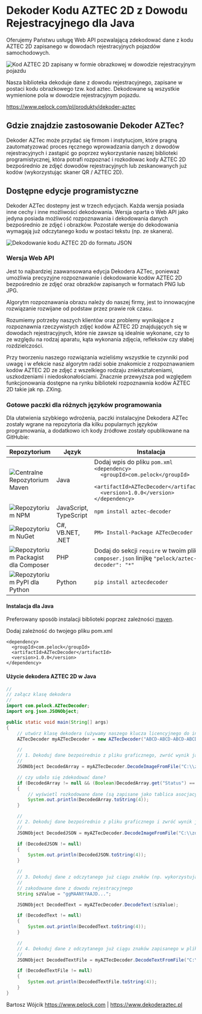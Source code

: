 # Dekoder Kodu AZTEC 2D z Dowodu Rejestracyjnego dla Java

Oferujemy Państwu usługę Web API pozwalającą zdekodować dane z kodu AZTEC 2D zapisanego w dowodach rejestracyjnych pojazdów samochodowych.

![Kod AZTEC 2D zapisany w formie obrazkowej w dowodzie rejestracyjnym pojazdu](https://www.pelock.com/img/pl/produkty/dekoder-aztec/dowod-rejestracyjny-kod-aztec-2d.jpg)

Nasza biblioteka dekoduje dane z dowodu rejestracyjnego, zapisane w postaci kodu obrazkowego tzw. kod aztec. Dekodowane są wszystkie wymienione pola w dowodzie rejestracyjnym pojazdu.

https://www.pelock.com/pl/produkty/dekoder-aztec

## Gdzie znajdzie zastosowanie Dekoder AZTec?

Dekoder AZTec może przydać się firmom i instytucjom, które pragną zautomatyzować proces ręcznego wprowadzania danych z dowodów rejestracyjnych i zastąpić go poprzez wykorzystanie naszej biblioteki programistycznej, która potrafi rozpoznać i rozkodowac kody AZTEC 2D bezpośrednio ze zdjęć dowodów rejestracyjnych lub zeskanowanych już kodów (wykorzystując skaner QR / AZTEC 2D).

## Dostępne edycje programistyczne

Dekoder AZTec dostepny jest w trzech edycjach. Każda wersja posiada inne cechy i inne możliwości dekodowania. Wersja oparta o Web API jako jedyna posiada możliwość rozpoznawania i dekodowania danych bezpośrednio ze zdjęć i obrazków. Pozostałe wersje do dekodowania wymagają już odczytanego kodu w postaci tekstu (np. ze skanera).

![Dekodowanie kodu AZTEC 2D do formatu JSON](https://www.pelock.com/img/pl/produkty/dekoder-aztec/dekodowanie-kodu-aztec-2d-do-json.png)

### Wersja Web API

Jest to najbardziej zaawansowana edycja Dekodera AZTec, ponieważ umożliwia precyzyjne rozpoznawanie i dekodowanie kodów AZTEC 2D bezpośrednio ze zdjęć oraz obrazków zapisanych w formatach PNG lub JPG.

Algorytm rozpoznawania obrazu należy do naszej firmy, jest to innowacyjne rozwiązanie rozwijane od podstaw przez prawie rok czasu.

Rozumiemy potrzeby naszych klientów oraz problemy wynikające z rozpoznawnia rzeczywistych zdjęć kodów AZTEC 2D znajdujących się w dowodach rejestracyjnych, które nie zawsze są idealnie wykonane, czy to ze względu na rodzaj aparatu, kąta wykonania zdjęcia, refleksów czy słabej rozdzielczości.

Przy tworzeniu naszego rozwiązania wzieliśmy wszystkie te czynniki pod uwagę i w efekcie nasz algorytm radzi sobie znakomicie z rozpoznawaniem kodów AZTEC 2D ze zdjęć z wszelkiego rodzaju zniekształceniami, uszkodzeniami i niedoskonałościami. Znacznie przewyższa pod względem funkcjonowania dostępne na rynku biblioteki rozpoznawnia kodów AZTEC 2D takie jak np. ZXing.

### Gotowe paczki dla różnych języków programowania

Dla ułatwienia szybkiego wdrożenia, paczki instalacyjne Dekodera AZTec zostały wgrane na repozytoria dla kilku popularnych języków programowania, a dodatkowo ich kody źródłowe zostały opublikowane na GitHubie:

| Repozytorium | Język | Instalacja | Paczka | GitHub |
| ------------ | ----- | ---------- | ------ | ------ |
| ![Centralne Repozytorium Maven](https://www.pelock.com/img/logos/repo-maven.png) | Java | Dodaj wpis do pliku `pom.xml`<br />`<dependency>`<br />`  <groupId>com.pelock</groupId>`<br />`  <artifactId>AZTecDecoder</artifactId>`<br />`  <version>1.0.0</version>`<br />`</dependency>` | [Maven](https://search.maven.org/#search%7Cga%7C1%7Cg%3A%22com.pelock%22) | [Źródła](https://github.com/PELock/Dekoder-AZTEC-2D-Java)
| ![Repozytorium NPM](https://www.pelock.com//img/logos/repo-npm.png) | JavaScript, TypeScript | `npm install aztec-decoder` | [NPM](https://www.npmjs.com/package/aztec-decoder) | [Źródła](https://github.com/PELock/Dekoder-AZTEC-2D-JavaScript)
| ![Repozytorium NuGet](https://www.pelock.com/img/logos/repo-nuget.png) | C#, VB.NET, .NET | `PM> Install-Package AZTecDecoder` | [NuGet](https://www.nuget.org/packages/AZTecDecoder/) | [Źródła](https://github.com/PELock/Dekoder-AZTEC-2D-CSharp)
| ![Repozytorium Packagist dla Composer](https://www.pelock.com/img/logos/repo-packagist-composer.png) | PHP | Dodaj do sekcji `require` w twoim pliku `composer.json` linijkę `"pelock/aztec-decoder": "*"` | [Packagist](https://packagist.org/packages/pelock/aztec-decoder) | [Źródła](https://github.com/PELock/Dekoder-AZTEC-2D-PHP)
| ![Repozytorium PyPI dla Python](https://www.pelock.com/img/logos/repo-pypi.png) | Python | `pip install aztecdecoder` | [PyPi](https://pypi.org/project/aztecdecoder/) | [Źródła](https://github.com/PELock/Dekoder-AZTEC-2D-Python)

#### Instalacja dla Java

Preferowany sposób instalacji biblioteki poprzez zależności [maven](https://mvnrepository.com/).

Dodaj zależność do twojego pliku pom.xml

```
<dependency>
  <groupId>com.pelock</groupId>
  <artifactId>AZTecDecoder</artifactId>
  <version>1.0.0</version>
</dependency>
```

#### Użycie dekodera AZTEC 2D w Java

```java
//
// załącz klasę dekodera
//
import com.pelock.AZTecDecoder;
import org.json.JSONObject;

public static void main(String[] args)
{
	// utwórz klasę dekodera (używamy naszego klucza licencyjnego do inicjalizacji)
	AZTecDecoder myAZTecDecoder = new AZTecDecoder("ABCD-ABCD-ABCD-ABCD");

	//
	// 1. Dekoduj dane bezpośrednio z pliku graficznego, zwróć wynik jako tablicę
	//
	JSONObject DecodedArray = myAZTecDecoder.DecodeImageFromFile("C:\\zdjecie-dowodu.jpg");

	// czy udało się zdekodować dane?
	if (DecodedArray != null && (Boolean)DecodedArray.get("Status") == true)
	{
		// wyświetl rozkodowane dane (są zapisane jako tablica asocjacyjna)
		System.out.println(DecodedArray.toString(4));
	}

	//
	// 2. Dekoduj dane bezpośrednio z pliku graficznego i zwróć wynik jako string JSON
	//
	JSONObject DecodedJSON = myAZTecDecoder.DecodeImageFromFile("C:\\zdjecie-kodu-aztec-2d.png");

	if (DecodedJSON != null)
	{
		System.out.println(DecodedJSON.toString(4));
	}

	//
	// 3. Dekoduj dane z odczytanego już ciągu znaków (np. wykorzystując skaner ręczny)
	//
	// zakodowane dane z dowodu rejestracyjnego
	String szValue = "ggMAANtYAAJD...";

	JSONObject DecodedText = myAZTecDecoder.DecodeText(szValue);

	if (DecodedText != null)
	{
		System.out.println(DecodedText.toString(4));
	}

	//
	// 4. Dekoduj dane z odczytanego już ciągu znaków zapisanego w pliku (np. wykorzystując skaner ręczny)
	//
	JSONObject DecodedTextFile = myAZTecDecoder.DecodeTextFromFile("C:\\odczytany-ciag-znakow-aztec-2d.txt");

	if (DecodedTextFile != null)
	{
		System.out.println(DecodedTextFile.toString(4));
	}
}
```

Bartosz Wójcik
https://www.pelock.com | https://www.dekoderaztec.pl

